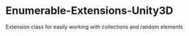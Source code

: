 # Enumerable-Extensions-Unity3D
Extension class for easily working with collections and random elements
